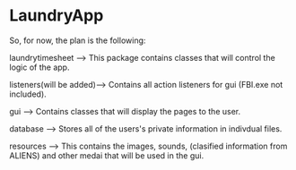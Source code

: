 # LaundryApp
So, for now, the plan is the following:

laundrytimesheet --> This package contains classes that will control the logic of the app.

listeners(will be added)--> Contains all action listeners for gui (FBI.exe not included).

gui -->  Contains classes that will display the pages to the user.

database --> Stores all of the users's private information in indivdual files.


resources --> This contains the images, sounds, (clasified information from ALIENS) and other medai that will be used in the gui.
